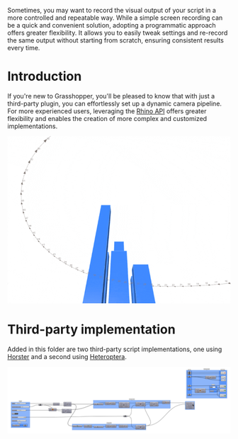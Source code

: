 Sometimes, you may want to record the visual output of your script in a more controlled and repeatable way. While a simple screen recording can be a quick and convenient solution, adopting a programmatic approach offers greater flexibility. It allows you to easily tweak settings and re-record the same output without starting from scratch, ensuring consistent results every time.

# Introduction

If you're new to Grasshopper, you'll be pleased to know that with just a third-party plugin, you can effortlessly set up a dynamic camera pipeline. For more experienced users, leveraging the [Rhino API](https://developer.rhino3d.com/api/rhinocommon/) offers greater flexibility and enables the creation of more complex and customized implementations.

![Script output animation](assets/animate-camera-setup.gif)

# Third-party implementation

Added in this folder are two third-party script implementations, one using [Horster](https://www.food4rhino.com/en/app/horster-camera-control-grasshopper) and a second using [Heteroptera](https://www.food4rhino.com/en/app/heteroptera).

![Script output animation](assets/animate-camera-set-camera.png)
